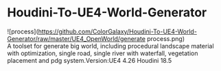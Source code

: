 # Houdini-To-UE4-World-Generator
![process](https://github.com/ColorGalaxy/Houdini-To-UE4-World-Generator/raw/master/UE4_OpenWorld/generate process.png)<br>
A toolset for generate big world, including procedural landscape material with optimization, single road, single river with waterfall, vegetation placement and pdg system.Version:UE4 4.26 Houdini 18.5
